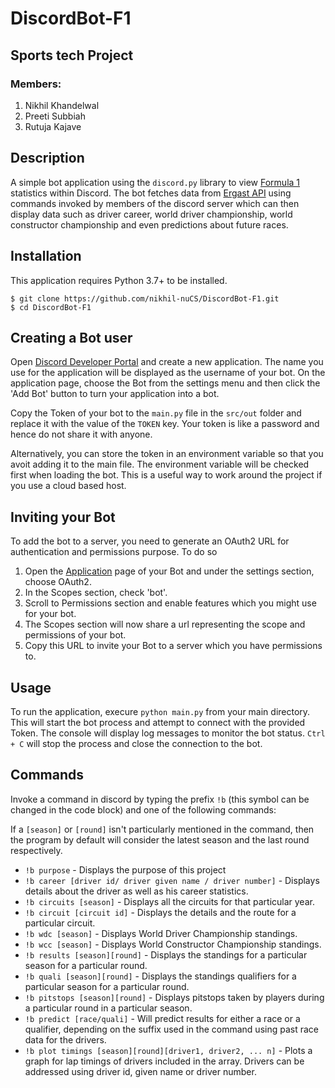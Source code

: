 # DiscordBot-F1

## Sports tech Project

### Members:

1. Nikhil Khandelwal
2. Preeti Subbiah
3. Rutuja Kajave

## Description

A simple bot application using the `discord.py` library to view [Formula 1](https://www.formula1.com/) statistics within Discord. The bot fetches data from [Ergast API](http://ergast.com/mrd/) using commands invoked by members of the discord server which can then display data such as driver career, world driver championship, world constructor championship and even predictions about future races.

## Installation

This application requires Python 3.7+ to be installed.

`$ git clone https://github.com/nikhil-nuCS/DiscordBot-F1.git` <br/>
`$ cd DiscordBot-F1`

## Creating a Bot user

Open [Discord Developer Portal](https://discord.com/developers/applications/) and create a new application. The name you use for the application will be displayed as the username of your bot. On the application page, choose the Bot from the settings menu and then click the 'Add Bot' button to turn your application into a bot.

Copy the Token of your bot to the `main.py` file in the `src/out` folder and replace it with the value of the `TOKEN` key. Your token is like a password and hence do not share it with anyone.

Alternatively, you can store the token in an environment variable so that you avoit adding it to the main file. The environment variable will be checked first when loading the bot. This is a useful way to work around the project if you use a cloud based host.

## Inviting your Bot

To add the bot to a server, you need to generate an OAuth2 URL for authentication and permissions purpose. To do so

1. Open the [Application](https://discord.com/developers/applications/) page of your Bot and under the settings section, choose OAuth2.
2. In the Scopes section, check 'bot'.
3. Scroll to Permissions section and enable features which you might use for your bot.
4. The Scopes section will now share a url representing the scope and permissions of your bot.
5. Copy this URL to invite your Bot to a server which you have permissions to.

## Usage

To run the application, execure `python main.py` from your main directory. This will start the bot process and attempt to connect with the provided Token. The console will display log messages to monitor the bot status. `Ctrl + C` will stop the process and close the connection to the bot.

## Commands

Invoke a command in discord by typing the prefix `!b` (this symbol can be changed in the code block) and one of the following commands:

If a `[season]` or `[round]` isn't particularly mentioned in the command, then the program by default will consider the latest season and the last round respectively.

- `!b purpose` - Displays the purpose of this project<br/>
- `!b career [driver id/ driver given name / driver number]` - Displays details about the driver as well as his career statistics.<br/>
- `!b circuits [season]` - Displays all the circuits for that particular year.<br/>
- `!b circuit [circuit id]` - Displays the details and the route for a particular circuit.<br/>
- `!b wdc [season]` - Displays World Driver Championship standings.<br/>
- `!b wcc [season]` - Displays World Constructor Championship standings.<br/>
- `!b results [season][round]` - Displays the standings for a particular season for a particular round. <br/>
- `!b quali [season][round]` - Displays the standings qualifiers for a particular season for a particular round.<br/>
- `!b pitstops [season][round]` - Displays pitstops taken by players during a particular round in a particular season.<br/>
- `!b predict [race/quali]` - Will predict results for either a race or a qualifier, depending on the suffix used in the command using past race data for the drivers.<br/>
- `!b plot timings [season][round][driver1, driver2, ... n]` - Plots a graph for lap timings of drivers included in the array. Drivers can be addressed using driver id, given name or driver number.
